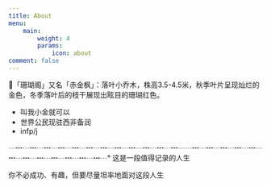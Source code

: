 ```yaml
---
title: About
menu:
    main: 
        weight: 4
        params:
            icon: about
comment: false
---
```

🍁「珊瑚阁」又名「赤金枫」：落叶小乔木，株高3.5-4.5米，秋季叶片呈现灿烂的金色，冬季落叶后的枝干展现出眩目的珊瑚红色。

- 叫我小金就可以
- 世界公民现驻西非备润
- infp/j

┄┅┄┅┄┅┄┅┄┅┄┅┄┅┄┅┄┅┄┅┄┅┄┅┄┄┅┄┅┄┅┄┅┄┅┄┅┄┅┄┅┄┅┄┅┄┅┄┅┄°
这是一段值得记录的人生

你不必成功、有趣，但要尽量坦率地面对这段人生

